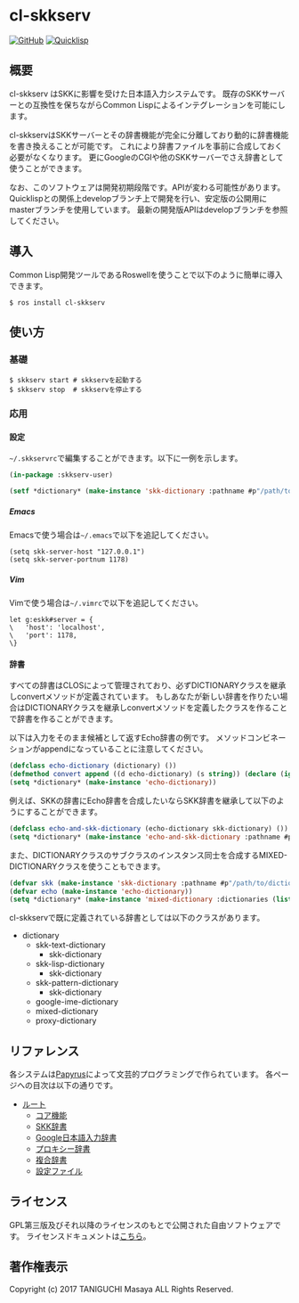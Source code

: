 # cl-skkserv
[![GitHub](https://img.shields.io/badge/Hosted%20with-GitHub-red.svg)](https://github.com/bibliobibulus/cl-skkserv/) [![Quicklisp](http://quickdocs.org/badge/cl-skkserv.svg)](http://quickdocs.org/cl-skkserv/)

## 概要

cl-skkserv はSKKに影響を受けた日本語入力システムです。
既存のSKKサーバーとの互換性を保ちながらCommon Lispによるインテグレーションを可能にします。

cl-skkservはSKKサーバーとその辞書機能が完全に分離しており動的に辞書機能を書き換えることが可能です。
これにより辞書ファイルを事前に合成しておく必要がなくなります。
更にGoogleのCGIや他のSKKサーバーでさえ辞書として使うことができます。

なお、このソフトウェアは開発初期段階です。APIが変わる可能性があります。
Quicklispとの関係上developブランチ上で開発を行い、安定版の公開用にmasterブランチを使用しています。
最新の開発版APIはdevelopブランチを参照してください。

## 導入

Common Lisp開発ツールであるRoswellを使うことで以下のように簡単に導入できます。

    $ ros install cl-skkserv

## 使い方

### 基礎

    $ skkserv start # skkservを起動する
    $ skkserv stop  # skkservを停止する

### 応用

#### 設定

`~/.skkservrc`で編集することができます。以下に一例を示します。

```lisp
(in-package :skkserv-user)

(setf *dictionary* (make-instance 'skk-dictionary :pathname #p"/path/to/dictionary"))
```
##### Emacs

Emacsで使う場合は`~/.emacs`で以下を追記してください。

```
(setq skk-server-host "127.0.0.1")
(setq skk-server-portnum 1178)
```

##### Vim

Vimで使う場合は`~/.vimrc`で以下を追記してください。
```
let g:eskk#server = {
\	'host': 'localhost',
\	'port': 1178,
\}
```

#### 辞書

すべての辞書はCLOSによって管理されており、必ずDICTIONARYクラスを継承しconvertメソッドが定義されています。
もしあなたが新しい辞書を作りたい場合はDICTIONARYクラスを継承しconvertメソッドを定義したクラスを作ることで辞書を作ることができます。

以下は入力をそのまま候補として返すEcho辞書の例です。
メソッドコンビネーションがappendになっていることに注意してください。

```lisp
(defclass echo-dictionary (dictionary) ())
(defmethod convert append ((d echo-dictionary) (s string)) (declare (ignore d)) (list s))
(setq *dictionary* (make-instance 'echo-dictionary))
```

例えば、SKKの辞書にEcho辞書を合成したいならSKK辞書を継承して以下のようにすることができます。

```lisp
(defclass echo-and-skk-dictionary (echo-dictionary skk-dictionary) ()) ;; skk-dicitonary はdictionaryクラスのサブクラスです。
(setq *dictionary* (make-instance 'echo-and-skk-dictionary :pathname #p"/path/to/dictionary"))
```

また、DICTIONARYクラスのサブクラスのインスタンス同士を合成するMIXED-DICTIONARYクラスを使うこともできます。

```lisp
(defvar skk (make-instance 'skk-dictionary :pathname #p"/path/to/dictionary"))
(defvar echo (make-instance 'echo-dictionary))
(setq *dictionary* (make-instance 'mixed-dictionary :dictionaries (list skk echo)))
```

cl-skkservで既に定義されている辞書としては以下のクラスがあります。

- dictionary
    - skk-text-dictionary
        - skk-dictionary
    - skk-lisp-dictionary
        - skk-dictionary
    - skk-pattern-dictionary
        - skk-dictionary
    - google-ime-dictionary
    - mixed-dictionary
    - proxy-dictionary

## リファレンス

各システムは[Papyrus](https://bibliobibulus.com/bibliobibulus/papyrus/)によって文芸的プログラミングで作られています。
各ページへの目次は以下の通りです。

- [ルート](https://bibliobibulus.github.io/cl-skkserv/index.html)
    - [コア機能](https://bibliobibulus.github.io/cl-skkserv/index.html?source=core/index.md)
    - [SKK辞書](https://bibliobibulus.github.io/cl-skkserv/index.html?source=skk/index.md)
    - [Google日本語入力辞書](https://bibliobibulus.github.io/cl-skkserv/index.html?source=google-ime/index.md)
    - [プロキシー辞書](https://bibliobibulus.github.io/cl-skkserv/index.html?source=proxy/index.md)
    - [複合辞書](https://bibliobibulus.github.io/cl-skkserv/index.html?source=mixed/index.md)
    - [設定ファイル](https://bibliobibulus.github.io/cl-skkserv/index.html?source=user/index.md)

## ライセンス

GPL第三版及びそれ以降のライセンスのもとで公開された自由ソフトウェアです。
ライセンスドキュメントは[こちら](https://bibliobibulus.github.io/cl-skkserv/index.html?source=LICENSE.md)。

## 著作権表示

Copyright (c) 2017 TANIGUCHI Masaya ALL Rights Reserved.
